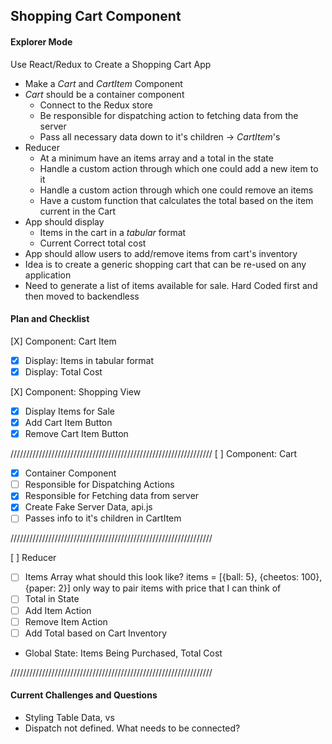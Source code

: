 ## Shopping Cart Component
#### Explorer Mode
Use React/Redux to Create a Shopping Cart App
- Make a _Cart_ and _CartItem_ Component
- _Cart_ should be a container component
  - Connect to the Redux store
  - Be responsible for dispatching action to fetching data from the server
  - Pass all necessary data down to it's children -> _CartItem_'s
- Reducer
  - At a minimum have an items array and a total in the state
  - Handle a custom action through which one could add a new item to it
  - Handle a custom action through which one could remove an items
  - Have a custom function that calculates the total based on the item current in the Cart
- App should display
  - Items in the cart in a _tabular_ format
  - Current Correct total cost
- App should allow users to add/remove items from cart's inventory
- Idea is to create a generic shopping cart that can be re-used on any application
- Need to generate a list of items available for sale. Hard Coded first and then moved to backendless

#### Plan and Checklist

[X] Component: Cart Item
- [X] Display: Items in tabular format
- [X] Display: Total Cost

[X] Component: Shopping View
- [X] Display Items for Sale
- [X] Add Cart Item Button
- [X] Remove Cart Item Button

////////////////////////////////////////////////////////////////
[ ] Component: Cart
- [X] Container Component
- [ ] Responsible for Dispatching Actions
- [X] Responsible for Fetching data from server
- [X] Create Fake Server Data, api.js
- [ ] Passes info to it's children in CartItem

////////////////////////////////////////////////////////////////


[ ] Reducer
- [ ] Items Array
what should this look like?
items = [{ball: 5}, {cheetos: 100}, {paper: 2}]
only way to pair items with price that I can think of
- [ ] Total in State
- [ ] Add Item Action
- [ ] Remove Item Action
- [ ] Add Total based on Cart Inventory
- Global State: Items Being Purchased, Total Cost

////////////////////////////////////////////////////////////////




#### Current Challenges and Questions
- Styling Table Data, <tbody> vs <table>
- Dispatch not defined. What needs to be connected?
